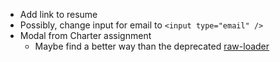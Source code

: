 * Add link to resume
* Possibly, change input for email to `<input type="email" />`
* Modal from Charter assignment
    - Maybe find a better way than the deprecated [raw-loader](https://webpack.js.org/loaders/raw-loader/)

